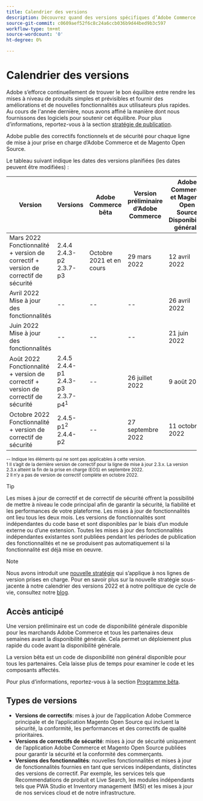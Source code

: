 ```yaml
---
title: Calendrier des versions
description: Découvrez quand des versions spécifiques d’Adobe Commerce sont planifiées pour la version bêta, la version préliminaire et la disponibilité générale.
source-git-commit: c0609aef52f6c8c24a6ccb036b9d44bed9b3c597
workflow-type: tm+mt
source-wordcount: '0'
ht-degree: 0%

---
```



# Calendrier des versions

Adobe s’efforce continuellement de trouver le bon équilibre entre rendre les mises à niveau de produits simples et prévisibles et fournir des améliorations et de nouvelles fonctionnalités aux utilisateurs plus rapides. Au cours de l&#39;année dernière, nous avons affiné la manière dont nous fournissons des logiciels pour soutenir cet équilibre. Pour plus d’informations, reportez-vous à la section [stratégie de publication](policy.md).

Adobe publie des correctifs fonctionnels et de sécurité pour chaque ligne de mise à jour prise en charge d’Adobe Commerce et de Magento Open Source.

Le tableau suivant indique les dates des versions planifiées (les dates peuvent être modifiées) :

| Version | Versions | Adobe Commerce bêta | Version préliminaire d’Adobe Commerce | Adobe Commerce et Magento Open Source<br>Disponibilité générale |
|-----------------------------------------------------------------|-------------------------------------------------------|---------------------------|----------------------------------|---------------------------------------------------------------------|
| Mars 2022<br>Fonctionnalité + version de correctif + version de correctif de sécurité | 2.4.4<br>2.4.3-p2<br>2.3.7-p3 | Octobre 2021 et en cours | 29 mars 2022 | 12 avril 2022 |
| Avril 2022<br>Mise à jour des fonctionnalités | \-\- | \-\- | \-\- | 26 avril 2022 |
| Juin 2022<br>Mise à jour des fonctionnalités | \-\- | \-\- | \-\- | 21 juin 2022 |
| Août 2022<br>Fonctionnalité + version de correctif + version de correctif de sécurité | 2.4.5<br>2.4.4-p1<br>2.4.3-p3<br>2.3.7-p4<sup>1</sup> | \-\- | 26 juillet 2022 | 9 août 2022 |
| Octobre 2022<br>Fonctionnalité + version de correctif de sécurité | 2.4.5-p1<sup>2</sup><br>2.4.4-p2 | \-\- | 27 septembre 2022 | 11 octobre 2022 |

<sup>\-\- Indique les éléments qui ne sont pas applicables à cette version.</sup><br>
<sup>1 Il s’agit de la dernière version de correctif pour la ligne de mise à jour 2.3.x. La version 2.3.x atteint la fin de la prise en charge (EOS) en septembre 2022.</sup><br>
<sup>2 Il n’y a pas de version de correctif complète en octobre 2022.</sup><br>

>[!TIP]
>
>Les mises à jour de correctif et de correctif de sécurité offrent la possibilité de mettre à niveau le code principal afin de garantir la sécurité, la fiabilité et les performances de votre plateforme. Les mises à jour de fonctionnalités ont lieu tous les deux mois. Les versions de fonctionnalités sont indépendantes du code base et sont disponibles par le biais d’un module externe ou d’une extension. Toutes les mises à jour des fonctionnalités indépendantes existantes sont publiées pendant les périodes de publication des fonctionnalités et ne se produisent pas automatiquement si la fonctionnalité est déjà mise en oeuvre.

>[!NOTE]
>
>Nous avons introduit une [nouvelle stratégie](https://www.adobe.com/content/dam/cc/en/legal/terms/enterprise/pdfs/Adobe-Commerce-Software-Lifecycle-Policy.pdf) qui s’applique à nos lignes de version prises en charge. Pour en savoir plus sur la nouvelle stratégie sous-jacente à notre calendrier des versions 2022 et à notre politique de cycle de vie, consultez notre [blog](https://business.adobe.com/blog/how-to/accelerating-innovation-through-simplified-release-strategy).

## Accès anticipé

Une version préliminaire est un code de disponibilité générale disponible pour les marchands Adobe Commerce et tous les partenaires deux semaines avant la disponibilité générale. Cela permet un déploiement plus rapide du code avant la disponibilité générale.

La version bêta est un code de disponibilité non général disponible pour tous les partenaires. Cela laisse plus de temps pour examiner le code et les composants affectés.

Pour plus d’informations, reportez-vous à la section [Programme bêta](beta-program.md).

## Types de versions

- **Versions de correctifs**: mises à jour de l’application Adobe Commerce principale et de l’application Magento Open Source qui incluent la sécurité, la conformité, les performances et des correctifs de qualité prioritaires.
- **Versions de correctifs de sécurité**: mises à jour de sécurité uniquement de l’application Adobe Commerce et Magento Open Source publiées pour garantir la sécurité et la conformité des commerçants.
- **Versions des fonctionnalités**: nouvelles fonctionnalités et mises à jour de fonctionnalités fournies en tant que services indépendants, distinctes des versions de correctif. Par exemple, les services tels que Recommendations de produit et Live Search, les modules indépendants tels que PWA Studio et Inventory management (MSI) et les mises à jour de nos services cloud et de notre infrastructure.
